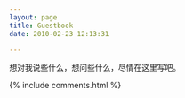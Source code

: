 ```yaml
---
layout: page
title: Guestbook
date: 2010-02-23 12:13:31

---
```


想对我说些什么，想问些什么，尽情在这里写吧。

{% include comments.html %}